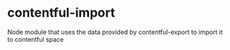 # contentful-import
Node module that uses the data provided by contentful-export to import it to contentful space
